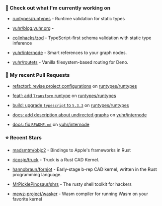 ### 👷 Check out what I'm currently working on



- [runtypes/runtypes](https://github.com/runtypes/runtypes) - Runtime validation for static types

- [yuhr/blog.yuhr.org](https://github.com/yuhr/blog.yuhr.org) - 

- [colinhacks/zod](https://github.com/colinhacks/zod) - TypeScript-first schema validation with static type inference

- [yuhr/internode](https://github.com/yuhr/internode) - Smart references to your graph nodes.

- [yuhr/routets](https://github.com/yuhr/routets) - Vanilla filesystem-based routing for Deno.

### 🔨 My recent Pull Requests



- [refactor!: revise project configurations](https://github.com/runtypes/runtypes/pull/339) on [runtypes/runtypes](https://github.com/runtypes/runtypes)

- [feat!: add `Transform` runtype](https://github.com/runtypes/runtypes/pull/338) on [runtypes/runtypes](https://github.com/runtypes/runtypes)

- [build: upgrade `typescript` to `5.3.3`](https://github.com/runtypes/runtypes/pull/337) on [runtypes/runtypes](https://github.com/runtypes/runtypes)

- [docs: add description about undirected graphs](https://github.com/yuhr/internode/pull/5) on [yuhr/internode](https://github.com/yuhr/internode)

- [docs: fix `README.md`](https://github.com/yuhr/internode/pull/4) on [yuhr/internode](https://github.com/yuhr/internode)

### ⭐ Recent Stars



- [madsmtm/objc2](https://github.com/madsmtm/objc2) - Bindings to Apple&#39;s frameworks in Rust

- [ricosjp/truck](https://github.com/ricosjp/truck) - Truck is a Rust CAD Kernel.

- [hannobraun/fornjot](https://github.com/hannobraun/fornjot) - Early-stage b-rep CAD kernel, written in the Rust programming language.

- [MrPicklePinosaur/shrs](https://github.com/MrPicklePinosaur/shrs) - The rusty shell toolkit for hackers

- [mewz-project/wasker](https://github.com/mewz-project/wasker) - Wasm compiler for running Wasm on your favorite kernel
